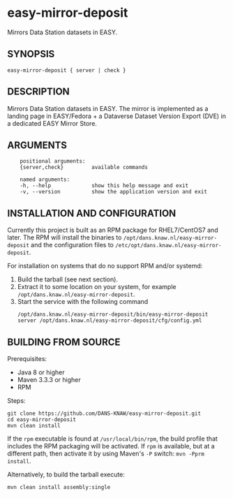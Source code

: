 easy-mirror-deposit
===================
Mirrors Data Station datasets in EASY.

SYNOPSIS
--------

    easy-mirror-deposit { server | check }

DESCRIPTION
-----------
Mirrors Data Station datasets in EASY. The mirror is implemented as a landing page in EASY/Fedora + a Dataverse Dataset Version Export (DVE) in a dedicated EASY
Mirror Store.


ARGUMENTS
---------

        positional arguments:
        {server,check}         available commands
        
        named arguments:
        -h, --help             show this help message and exit
        -v, --version          show the application version and exit

INSTALLATION AND CONFIGURATION
------------------------------
Currently this project is built as an RPM package for RHEL7/CentOS7 and later. The RPM will install the binaries to
`/opt/dans.knaw.nl/easy-mirror-deposit` and the configuration files to `/etc/opt/dans.knaw.nl/easy-mirror-deposit`.

For installation on systems that do no support RPM and/or systemd:

1. Build the tarball (see next section).
2. Extract it to some location on your system, for example `/opt/dans.knaw.nl/easy-mirror-deposit`.
3. Start the service with the following command
   ```
   /opt/dans.knaw.nl/easy-mirror-deposit/bin/easy-mirror-deposit server /opt/dans.knaw.nl/easy-mirror-deposit/cfg/config.yml 
   ```

BUILDING FROM SOURCE
--------------------
Prerequisites:

* Java 8 or higher
* Maven 3.3.3 or higher
* RPM

Steps:

    git clone https://github.com/DANS-KNAW/easy-mirror-deposit.git
    cd easy-mirror-deposit 
    mvn clean install

If the `rpm` executable is found at `/usr/local/bin/rpm`, the build profile that includes the RPM packaging will be activated. If `rpm` is available, but at a
different path, then activate it by using Maven's `-P` switch: `mvn -Pprm install`.

Alternatively, to build the tarball execute:

    mvn clean install assembly:single
